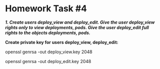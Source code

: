 
# Homework Task #4

_**1. Create users deploy_view and deploy_edit. Give the user deploy_view rights only to view deployments, pods. Give the user deploy_edit full rights to the objects deployments, pods.**_

**Create private key for users deploy_view, deploy_edit:**

openssl genrsa -out deploy_view.key 2048

openssl genrsa -out deploy_edit.key 2048
